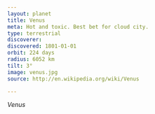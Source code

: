 ```yaml
---
layout: planet
title: Venus
meta: Hot and toxic. Best bet for cloud city.
type: terrestrial
discoverer: 
discovered: 1801-01-01
orbit: 224 days
radius: 6052 km
tilt: 3°
image: venus.jpg
source: http://en.wikipedia.org/wiki/Venus

---
```


*Venus*